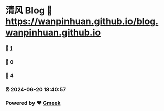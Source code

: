 # 清风 Blog :link: https://wanpinhuan.github.io/blog.wanpinhuan.github.io 
### :page_facing_up: [1](https://wanpinhuan.github.io/blog.wanpinhuan.github.io/tag.html) 
### :speech_balloon: 0 
### :hibiscus: 4 
### :alarm_clock: 2024-06-20 18:40:57 
### Powered by :heart: [Gmeek](https://github.com/Meekdai/Gmeek)
